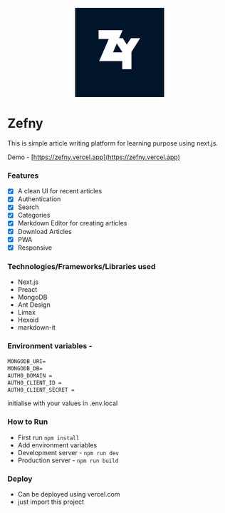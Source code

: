 


<p align="center">
  <img width="200" height="200" src="public/icons/icon-512x512.png">
</p>

# Zefny

This is simple article writing platform for learning purpose using next.js.

Demo - [https://zefny.vercel.app](https://zefny.vercel.app)

### Features

 - [x] A clean UI for recent articles
 - [x] Authentication
 - [x] Search
 - [x] Categories
 - [x] Markdown Editor for creating articles
 - [x] Download Articles
 - [x] PWA
 - [x] Responsive
 ### Technologies/Frameworks/Libraries used
 - Next.js
 - Preact
 - MongoDB
 - Ant Design
 - Limax
 - Hexoid
 - markdown-it
 
 ### Environment variables - 
 

	MONGODB_URI=
	MONGODB_DB=
	AUTH0_DOMAIN = 
	AUTH0_CLIENT_ID = 
	AUTH0_CLIENT_SECRET = 
initialise with your values in .env.local
### How to Run
- First run `npm install`
- Add environment variables
- Development server - `npm run dev`
- Production server - `npm run build`

### Deploy
- Can be deployed using vercel.com 
- just import this project 



